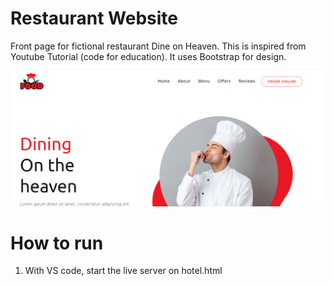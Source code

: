 # Restaurant Website
Front page for fictional restaurant Dine on Heaven. This is inspired from Youtube Tutorial (code for education). It uses Bootstrap for design. 

![Website preview](docs/website-preview.png)
# How to run 
1. With VS code, start the live server on hotel.html


